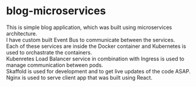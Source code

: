 # blog-microservices

This is simple blog application, which was built using microservices architecture. <br /> 
I have custom built Event Bus to communicate between the services. <br /> 
Each of these services are inside the Docker container and Kubernetes is used to orchastrate the containers. <br /> 
Kubenretes Load Balancer service in combination with Ingress is used to manage communication between pods. <br /> 
Skaffold is used for development and to get live updates of the code ASAP.<br /> 
Nginx is used to serve client app that was built using React. <br /> 
